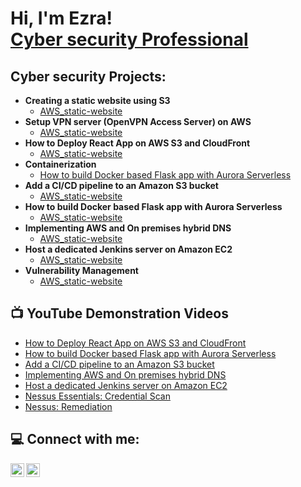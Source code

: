 <h1>Hi, I'm Ezra! <br/><a href="https://www.linkedin.com/in/ezra-hall">Cyber security Professional</a>
<h2>Cyber security Projects:</h2>

- <b>Creating a static website using S3</b>
  - [AWS_static-website](https://github.com/ezrahall1/AWS_static-website)
- <b>Setup VPN server (OpenVPN Access Server) on AWS</b>
  - [AWS_static-website](https://github.com/ezrahall1/AWS_static-website)
- <b>How to Deploy React App on AWS S3 and CloudFront</b>
   - [AWS_static-website](https://github.com/ezrahall1/AWS_static-website)
- <b>Containerization</b>
  - [How to build Docker based Flask app with Aurora Serverless](https://github.com/ezrahall1/AWS_static-website)  
- <b>Add a CI/CD pipeline to an Amazon S3 bucket</b>
  - [AWS_static-website](https://github.com/ezrahall1/AWS_static-website)  
- <b>How to build Docker based Flask app with Aurora Serverless</b>
    - [AWS_static-website](https://github.com/ezrahall1/AWS_static-website)
- <b>Implementing AWS and On premises hybrid DNS</b>
   - [AWS_static-website](https://github.com/ezrahall1/AWS_static-website)
- <b>Host a dedicated Jenkins server on Amazon EC2</b>
   - [AWS_static-website](https://github.com/ezrahall1/AWS_static-website)  
- <b>Vulnerability Management</b>
  - [AWS_static-website](https://github.com/ezrahall1/AWS_static-website) 

 <h2>📺 YouTube Demonstration Videos</h2>
  
- [How to Deploy React App on AWS S3 and CloudFront](https://youtu.be/hI2sZZBVLs0)
- [How to build Docker based Flask app with Aurora Serverless](https://youtu.be/DBxDYXgn-vs)
- [Add a CI/CD pipeline to an Amazon S3 bucket](https://youtu.be/iwx2R9J5h_c)
- [Implementing AWS and On premises hybrid DNS](https://youtu.be/_2io_n8mvjo)
- [Host a dedicated Jenkins server on Amazon EC2](https://youtu.be/mhXhpfkeBbM)
- [Nessus Essentials: Credential Scan](https://youtu.be/Fix3yxVxaLk)
- [Nessus: Remediation](https://youtu.be/cbSv_7XCwow)

<h2>💻 Connect with me:</h2>

[<img align="left" alt="JoshMadakor | YouTube" width="22px" src="https://cdn.jsdelivr.net/npm/simple-icons@v3/icons/youtube.svg" />][youtube]
[<img align="left" alt="JoshMadakor | LinkedIn" width="22px" src="https://cdn.jsdelivr.net/npm/simple-icons@v3/icons/linkedin.svg" />][linkedin]


[youtube]: https://www.youtube.com/c/joshmadakor
[linkedin]: https://linkedin.com/in/joshmadakor

